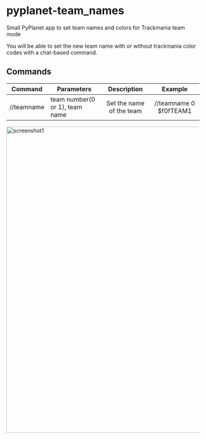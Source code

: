 # pyplanet-team_names
Small PyPlanet app to set team names and colors for Trackmania team mode

You will be able to set the new team name with or without trackmania color codes with a chat-based command.

## Commands

| Command           | Parameters                                 |                          Description                          |          Example           |
| ----------------- | ------------------------------------------ | :-----------------------------------------------------------: | :------------------------: |
| //teamname        | team number(0 or 1), team name             | Set the name of the team                                      | //teamname 0 $f0fTEAM1     |

<p float="left">
    <img src="https://i.imgur.com/scgupqL.jpg" alt="screenshot1" width="800"/>
</p>